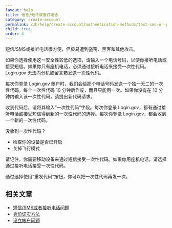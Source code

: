 ```yaml
---
layout: help
title: 信息/短讯或者打电话
category: create-account
permalink: /zh/help/create-account/authentication-methods/text-sms-or-phone-call/
child: true
order: 4
---
```


短信/SMS或接听电话很方便，但极易遭到盗窃、黑客和其他攻击。

如果你选择使用这一安全性较低的选项，请输入一个电话号码，以便你接听电话或接受短信。如果你只有座机电话，必须通过接听电话来接受一次性代码。Login.gov 无法向分机或留言箱发送一次性代码。

每次你登录 Login.gov 账户时，我们会给那个电话号码发送一个独一无二的一次性代码。每个一次性代码 10 分钟后作废，而且只能用一次。如果你没有在 10 分钟内输入该一次性代码，请提出新代码请求。

收到代码后，请将其输入“一次性代码”字段。每次你登录 Login.gov，都有通过接听电话或接受短信得到新的一次性代码的选择。每次你登录 Login.gov，都会收到一个新的一次性代码。

<div id="didn-t-receive-your-one-time-code">没收到一次性代码？</div>

* 检查你的设备是否已开启
* 关掉飞行模式

请记住，你需要移动设备来通过短信接受一次性代码。如果你用座机电话，请选择通过接听电话接受一次性代码。

通过选择使用“重发代码”按钮，你可以把一次性代码再发一次。

## 相关文章

* [短信/SMS或者接听电话问题](#)
* [身份证实方法](#)
* [设立帐户问题](#)